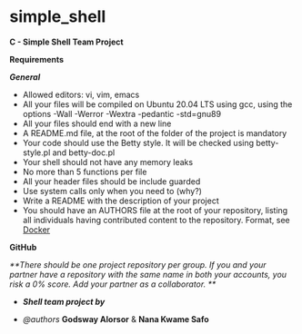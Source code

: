 # simple_shell
**C - Simple Shell Team Project**

**Requirements**

_**General**_

- Allowed editors: vi, vim, emacs
- All your files will be compiled on Ubuntu 20.04 LTS using gcc, using the options -Wall -Werror -Wextra -pedantic -std=gnu89
- All your files should end with a new line
- A README.md file, at the root of the folder of the project is mandatory
- Your code should use the Betty style. It will be checked using betty-style.pl and betty-doc.pl
- Your shell should not have any memory leaks
- No more than 5 functions per file
- All your header files should be include guarded
- Use system calls only when you need to (why?)
- Write a README with the description of your project
- You should have an AUTHORS file at the root of your repository, listing all individuals having contributed content to the repository. Format, see [Docker](https://github.com/moby/moby/blob/master/AUTHORS)

**GitHub**

_**There should be one project repository per group. If you and your partner have a repository with the same name in both your accounts, you risk a 0% score. Add your partner as a collaborator. **_


- _**Shell team project by**_

- _@authors_ **Godsway Alorsor** & **Nana Kwame Safo**



